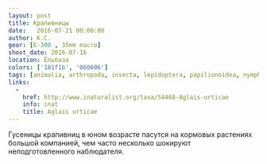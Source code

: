 ```yaml
---
layout: post
title: Крапивницы
date:   2016-07-21 00:00:00
author: К.С.
gear: [E-300 , 35mm macro]
shoot_date: 2016-07-16
location: Ёльбаза
colors: ['181f1b', '060606']
tags: [animalia, arthropoda, insecta, lepidoptera, papilionoidea, nymphalidae, aglais, aglais urticae]
links:
  -
    href: http://www.inaturalist.org/taxa/54468-Aglais-urticae
    info: inat
    title: Aglais urticae
---
```


Гусеницы крапивниц в юном возрасте пасутся на кормовых растениях большой компанией, чем часто несколько шокируют неподготовленного наблюдателя.
